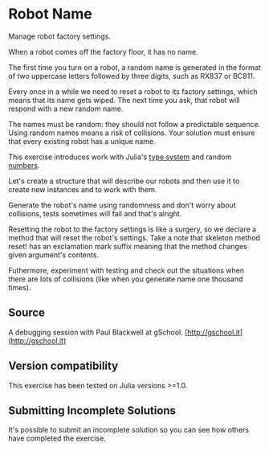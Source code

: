 # Robot Name

Manage robot factory settings.

When a robot comes off the factory floor, it has no name.

The first time you turn on a robot, a random name is generated in the format
of two uppercase letters followed by three digits, such as RX837 or BC811.

Every once in a while we need to reset a robot to its factory settings,
which means that its name gets wiped. The next time you ask, that robot will
respond with a new random name.

The names must be random: they should not follow a predictable sequence.
Using random names means a risk of collisions. Your solution must ensure that
every existing robot has a unique name.

This exercise introduces work with Julia's [type system](http://docs.julialang.org/en/stable/manual/types/)
and random [numbers](http://docs.julialang.org/en/stable/stdlib/numbers/).

Let's create a structure that will describe our robots
and then use it to create new instances and to work with them.

Generate the robot's name using randomness and don't worry about
collisions, tests sometimes will fail and that's alright.

Resetting the robot to the factory settings is like a surgery,
so we declare a method that will reset the robot's settings.
Take a note that skeleton method reset! has an exclamation mark suffix
meaning that the method changes given argument's contents.

Futhermore, experiment with testing and check out the situations when
there are lots of collisions (like when you generate name one thousand times).


## Source

A debugging session with Paul Blackwell at gSchool. [http://gschool.it](http://gschool.it)

## Version compatibility
This exercise has been tested on Julia versions >=1.0.

## Submitting Incomplete Solutions
It's possible to submit an incomplete solution so you can see how others have completed the exercise.
